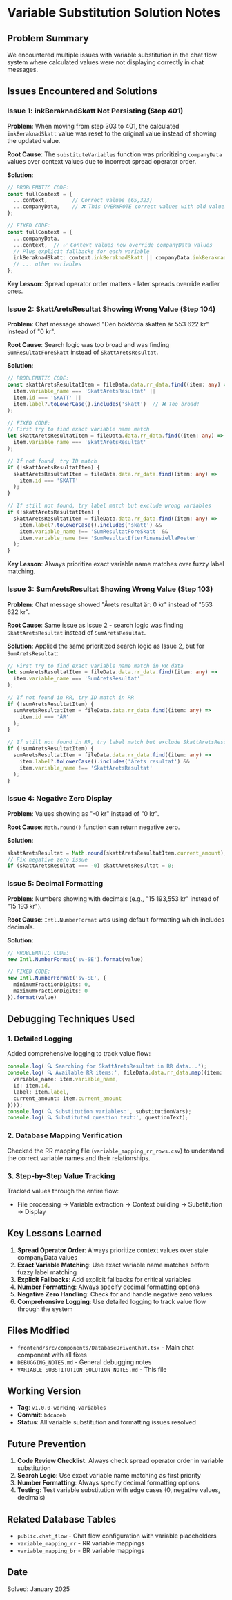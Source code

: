 # Variable Substitution Solution Notes

## Problem Summary
We encountered multiple issues with variable substitution in the chat flow system where calculated values were not displaying correctly in chat messages.

## Issues Encountered and Solutions

### Issue 1: inkBeraknadSkatt Not Persisting (Step 401)
**Problem**: When moving from step 303 to 401, the calculated `inkBeraknadSkatt` value was reset to the original value instead of showing the updated value.

**Root Cause**: The `substituteVariables` function was prioritizing `companyData` values over context values due to incorrect spread operator order.

**Solution**:
```typescript
// PROBLEMATIC CODE:
const fullContext = {
  ...context,        // Correct values (65,323)
  ...companyData,    // ❌ This OVERWROTE correct values with old values (117,276)
};

// FIXED CODE:
const fullContext = {
  ...companyData,
  ...context,  // ✅ Context values now override companyData values
  // Plus explicit fallbacks for each variable
  inkBeraknadSkatt: context.inkBeraknadSkatt || companyData.inkBeraknadSkatt || 0,
  // ... other variables
};
```

**Key Lesson**: Spread operator order matters - later spreads override earlier ones.

### Issue 2: SkattAretsResultat Showing Wrong Value (Step 104)
**Problem**: Chat message showed "Den bokförda skatten är 553 622 kr" instead of "0 kr".

**Root Cause**: Search logic was too broad and was finding `SumResultatForeSkatt` instead of `SkattAretsResultat`.

**Solution**:
```typescript
// PROBLEMATIC CODE:
const skattAretsResultatItem = fileData.data.rr_data.find((item: any) => 
  item.variable_name === 'SkattAretsResultat' ||
  item.id === 'SKATT' ||
  item.label?.toLowerCase().includes('skatt')  // ❌ Too broad!
);

// FIXED CODE:
// First try to find exact variable name match
let skattAretsResultatItem = fileData.data.rr_data.find((item: any) => 
  item.variable_name === 'SkattAretsResultat'
);

// If not found, try ID match
if (!skattAretsResultatItem) {
  skattAretsResultatItem = fileData.data.rr_data.find((item: any) => 
    item.id === 'SKATT'
  );
}

// If still not found, try label match but exclude wrong variables
if (!skattAretsResultatItem) {
  skattAretsResultatItem = fileData.data.rr_data.find((item: any) => 
    item.label?.toLowerCase().includes('skatt') && 
    item.variable_name !== 'SumResultatForeSkatt' &&
    item.variable_name !== 'SumResultatEfterFinansiellaPoster'
  );
}
```

**Key Lesson**: Always prioritize exact variable name matches over fuzzy label matching.

### Issue 3: SumAretsResultat Showing Wrong Value (Step 103)
**Problem**: Chat message showed "Årets resultat är: 0 kr" instead of "553 622 kr".

**Root Cause**: Same issue as Issue 2 - search logic was finding `SkattAretsResultat` instead of `SumAretsResultat`.

**Solution**: Applied the same prioritized search logic as Issue 2, but for `SumAretsResultat`:
```typescript
// First try to find exact variable name match in RR data
let sumAretsResultatItem = fileData.data.rr_data.find((item: any) => 
  item.variable_name === 'SumAretsResultat'
);

// If not found in RR, try ID match in RR
if (!sumAretsResultatItem) {
  sumAretsResultatItem = fileData.data.rr_data.find((item: any) => 
    item.id === 'ÅR'
  );
}

// If still not found in RR, try label match but exclude SkattAretsResultat
if (!sumAretsResultatItem) {
  sumAretsResultatItem = fileData.data.rr_data.find((item: any) => 
    item.label?.toLowerCase().includes('årets resultat') &&
    item.variable_name !== 'SkattAretsResultat'
  );
}
```

### Issue 4: Negative Zero Display
**Problem**: Values showing as "-0 kr" instead of "0 kr".

**Root Cause**: `Math.round()` function can return negative zero.

**Solution**:
```typescript
skattAretsResultat = Math.round(skattAretsResultatItem.current_amount);
// Fix negative zero issue
if (skattAretsResultat === -0) skattAretsResultat = 0;
```

### Issue 5: Decimal Formatting
**Problem**: Numbers showing with decimals (e.g., "15 193,553 kr" instead of "15 193 kr").

**Root Cause**: `Intl.NumberFormat` was using default formatting which includes decimals.

**Solution**:
```typescript
// PROBLEMATIC CODE:
new Intl.NumberFormat('sv-SE').format(value)

// FIXED CODE:
new Intl.NumberFormat('sv-SE', { 
  minimumFractionDigits: 0, 
  maximumFractionDigits: 0 
}).format(value)
```

## Debugging Techniques Used

### 1. Detailed Logging
Added comprehensive logging to track value flow:
```typescript
console.log('🔍 Searching for SkattAretsResultat in RR data...');
console.log('🔍 Available RR items:', fileData.data.rr_data.map((item: any) => ({
  variable_name: item.variable_name,
  id: item.id,
  label: item.label,
  current_amount: item.current_amount
})));
console.log('🔍 Substitution variables:', substitutionVars);
console.log('🔍 Substituted question text:', questionText);
```

### 2. Database Mapping Verification
Checked the RR mapping file (`variable_mapping_rr_rows.csv`) to understand the correct variable names and their relationships.

### 3. Step-by-Step Value Tracking
Tracked values through the entire flow:
- File processing → Variable extraction → Context building → Substitution → Display

## Key Lessons Learned

1. **Spread Operator Order**: Always prioritize context values over stale companyData values
2. **Exact Variable Matching**: Use exact variable name matches before fuzzy label matching
3. **Explicit Fallbacks**: Add explicit fallbacks for critical variables
4. **Number Formatting**: Always specify decimal formatting options
5. **Negative Zero Handling**: Check for and handle negative zero values
6. **Comprehensive Logging**: Use detailed logging to track value flow through the system

## Files Modified

- `frontend/src/components/DatabaseDrivenChat.tsx` - Main chat component with all fixes
- `DEBUGGING_NOTES.md` - General debugging notes
- `VARIABLE_SUBSTITUTION_SOLUTION_NOTES.md` - This file

## Working Version

- **Tag**: `v1.0.0-working-variables`
- **Commit**: `bdcaceb`
- **Status**: All variable substitution and formatting issues resolved

## Future Prevention

1. **Code Review Checklist**: Always check spread operator order in variable substitution
2. **Search Logic**: Use exact variable name matching as first priority
3. **Number Formatting**: Always specify decimal formatting options
4. **Testing**: Test variable substitution with edge cases (0, negative values, decimals)

## Related Database Tables

- `public.chat_flow` - Chat flow configuration with variable placeholders
- `variable_mapping_rr` - RR variable mappings
- `variable_mapping_br` - BR variable mappings

## Date
Solved: January 2025

















